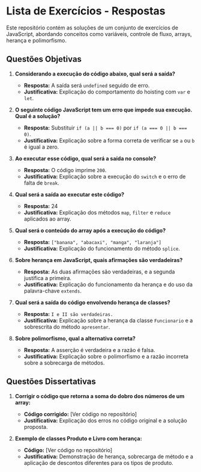 # Lista de Exercícios - Respostas

Este repositório contém as soluções de um conjunto de exercícios de JavaScript, abordando conceitos como variáveis, controle de fluxo, arrays, herança e polimorfismo.

## Questões Objetivas

1. **Considerando a execução do código abaixo, qual será a saída?**
    - **Resposta:** A saída será `undefined` seguido de erro.
    - **Justificativa:** Explicação do comportamento do hoisting com `var` e `let`.

2. **O seguinte código JavaScript tem um erro que impede sua execução. Qual é a solução?**
    - **Resposta:** Substituir `if (a || b === 0)` por `if (a === 0 || b === 0)`.
    - **Justificativa:** Explicação sobre a forma correta de verificar se `a` ou `b` é igual a zero.

3. **Ao executar esse código, qual será a saída no console?**
    - **Resposta:** O código imprime `200`.
    - **Justificativa:** Explicação sobre a execução do `switch` e o erro de falta de `break`.

4. **Qual será a saída ao executar este código?**
    - **Resposta:** 24
    - **Justificativa:** Explicação dos métodos `map`, `filter` e `reduce` aplicados ao array.

5. **Qual será o conteúdo do array após a execução do código?**
    - **Resposta:** `["banana", "abacaxi", "manga", "laranja"]`
    - **Justificativa:** Explicação do funcionamento do método `splice`.

6. **Sobre herança em JavaScript, quais afirmações são verdadeiras?**
    - **Resposta:** As duas afirmações são verdadeiras, e a segunda justifica a primeira.
    - **Justificativa:** Explicação do funcionamento da herança e do uso da palavra-chave `extends`.

7. **Qual será a saída do código envolvendo herança de classes?**
    - **Resposta:** `I e II são verdadeiras.`
    - **Justificativa:** Explicação sobre a herança da classe `Funcionario` e a sobrescrita do método `apresentar`.

8. **Sobre polimorfismo, qual a alternativa correta?**
    - **Resposta:** A asserção é verdadeira e a razão é falsa.
    - **Justificativa:** Explicação sobre o polimorfismo e a razão incorreta sobre a sobrecarga de métodos.

## Questões Dissertativas

1. **Corrigir o código que retorna a soma do dobro dos números de um array:**
    - **Código corrigido:** [Ver código no repositório]
    - **Justificativa:** Explicação dos erros no código original e a solução proposta.

2. **Exemplo de classes Produto e Livro com herança:**
    - **Código:** [Ver código no repositório]
    - **Justificativa:** Demonstração de herança, sobrecarga de método e a aplicação de descontos diferentes para os tipos de produto.


